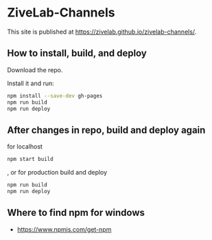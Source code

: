# ZiveLab-Channels

This site is published at https://zivelab.github.io/zivelab-channels/.

## How to install, build, and deploy

Download the repo.

Install it and run:

```sh
npm install --save-dev gh-pages
npm run build
npm run deploy
```

## After changes in repo, build and deploy again

for localhost

```sh
npm start build
```

, or for production build and deploy

```sh
npm run build
npm run deploy
```

## Where to find npm for windows

- https://www.npmjs.com/get-npm
